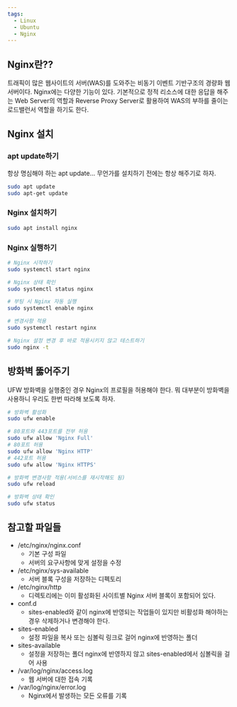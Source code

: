 ```yaml
---
tags:
  - Linux
  - Ubuntu
  - Nginx
---
```

## Nginx란??
트래픽이 많은 웹사이트의 서버(WAS)를 도와주는 비동기 이벤트 기반구조의 경량화 웹 서버이다. Nginx에는 다양한 기능이 있다. 기본적으로 정적 리소스에 대한 응답을 해주는 Web Server의 역할과 Reverse Proxy Server로 활용하여 WAS의 부하를 줄이는 로드밸런서 역할을 하기도 한다.

## Nginx 설치
### apt update하기
항상 명심해야 하는 apt update... 무언가를 설치하기 전에는 항상 해주기로 하자.
```bash
sudo apt update
sudo apt-get update
```

### Nginx 설치하기
```bash
sudo apt install nginx
```

### Nginx 실행하기
```bash
# Nginx 시작하기
sudo systemctl start nginx

# Nginx 상태 확인
sudo systemctl status nginx

# 부팅 시 Nginx 자동 실행
sudo systemctl enable nginx

# 변경사항 적용
sudo systemctl restart nginx

# Nginx 설정 변경 후 바로 적용시키지 않고 테스트하기
sudo nginx -t
```

## 방화벽 뚫어주기
UFW 방화벽을 실행중인 경우 Nginx의 프로필을 허용해야 한다.
뭐 대부분이 방화벽을 사용하니 우리도 한번 따라해 보도록 하자.
```bash
# 방화벽 활성화
sudo ufw enable

# 80포트와 443포트를 전부 허용
sudo ufw allow 'Nginx Full'
# 80포트 허용
sudo ufw allow 'Nginx HTTP'
# 442포트 허용
sudo ufw allow 'Nginx HTTPS'

# 방화벽 변경사항 적용(서비스를 재시작해도 됨)
sudo ufw reload

# 방화벽 상태 확인
sudo ufw status
```

## 참고할 파일들
* /etc/nginx/nginx.conf
	* 기본 구성 파일
	* 서버의 요구사항에 맞게 설정을 수정
* /etc/nginx/sys-available
	* 서버 블록 구성을 저장하는 디펙토리
* /etc/nginx/http
	* 디렉토리에는 이미 활성화된 사이트별 Nginx 서버 블록이 포함되어 있다.
* conf.d
	* sites-enabled와 같이 nginx에 반영되는 작업들이 있지만 비활성화 해야하는 경우 삭제하거나 변경해야 한다.
* sites-enabled
	* 설정 파일을 복사 또는 심볼릭 링크로 걸어 nginx에 반영하는 폴더
* sites-available
	* 설정을 저장하는 폴더 nginx에 반영하지 않고 sites-enabled에서 심볼릭을 걸어 사용
* /var/log/nginx/access.log
	* 웹 서버에 대한 접속 기록
* /var/log/nginx/error.log
	* Nginx에서 발생하는 모든 오류를 기록